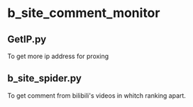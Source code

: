 # b_site_comment_monitor
## GetIP.py 
To get more ip address for proxing
## b_site_spider.py
To get comment from bilibili's videos in whitch ranking apart.
